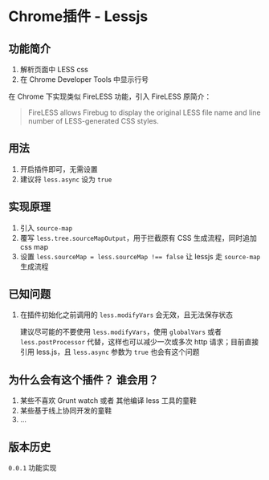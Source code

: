 # Chrome插件 - Lessjs

## 功能简介

1. 解析页面中 LESS css
2. 在 Chrome Developer Tools 中显示行号

在 Chrome 下实现类似 FireLESS 功能，引入 FireLESS 原简介：

> FireLESS allows Firebug to display the original LESS file name and line number of LESS-generated CSS styles.


## 用法

1. 开启插件即可，无需设置
2. 建议将 `less.async` 设为 `true`

## 实现原理

1. 引入 `source-map`
2. 覆写 `less.tree.sourceMapOutput`，用于拦截原有 CSS 生成流程，同时追加 css map
2. 设置 `less.sourceMap = less.sourceMap !== false` 让 lessjs 走 `source-map` 生成流程

## 已知问题

1. 在插件初始化之前调用的 `less.modifyVars` 会无效，且无法保存状态

	建议尽可能的不要使用 `less.modifyVars`，使用 `globalVars` 或者 `less.postProcessor` 代替，这样也可以减少一次或多次 http 请求；目前直接引用 less.js，且 `less.async` 参数为 `true` 也会有这个问题
	
## 为什么会有这个插件？ 谁会用？

1. 某些不喜欢 Grunt watch 或者 其他编译 less 工具的童鞋
2. 某些基于线上协同开发的童鞋
3. ...


## 版本历史

`0.0.1` 功能实现